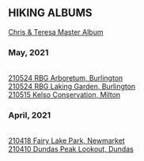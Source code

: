 ## HIKING ALBUMS

[Chris & Teresa Master Album](https://photos.app.goo.gl/qxSodZa3E4CNiKdm7)

### May, 2021
<br>[210524 RBG Arboretum, Burlington](https://photos.app.goo.gl/dBFPRBaRjcESNbyf6)
<br>[210524 RBG Laking Garden, Burlington](https://photos.app.goo.gl/rttBpNPn5ZU7Yr9G6)
<br>[210515 Kelso Conservation, Milton](https://photos.app.goo.gl/4GDRqVH4oZXxwkPT8)

### April, 2021
<br>[210418 Fairy Lake Park, Newmarket](https://photos.app.goo.gl/adfna92kQfZCiDeM7)
<br>[210410 Dundas Peak Lookout, Dundas](https://photos.app.goo.gl/XqsowZrrefFXtTFK7)
<br>[]()
<br>[]()
